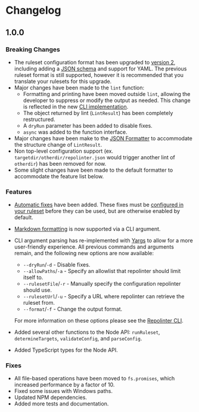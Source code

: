 # Changelog

## 1.0.0

### Breaking Changes
 * The ruleset configuration format has been upgraded to [version 2](./README.md#creating-a-ruleset), including adding a [JSON schema](./rulesets/schema.json) and support for YAML. The previous ruleset format is still supported, however it is recommended that you translate your rulesets for this upgrade.
 * Major changes have been made to the `lint` function:
   * Formatting and printing have been moved outside `lint`, allowing the developer to suppress or modify the output as needed. This change is reflected in the new [CLI implementation](./bin/repolinter.js).
   * The object returned by lint (`LintResult`) has been completely restructured.
   * A `dryRun` parameter has been added to disable fixes.
   * `async` was added to the function interface.
 * Major changes have been make to the [JSON Formatter](index.js) to accommodate the structure change of `LintResult`.
 * Non top-level configuration support (ex. `targetdir/otherdir/repolinter.json` would trigger another lint of `otherdir`) has been removed for now.
 * Some slight changes have been made to the default formatter to accommodate the feature list below.

### Features
* [Automatic fixes](./docs/md/fixes.md) have been added. These fixes must be [configured in your ruleset](./README.md#rules) before they can be used, but are otherwise enabled by default.
* [Markdown formatting](README.md#formatting-the-output) is now supported via a CLI argument.
* CLI argument parsing has re-implemented with [Yargs](https://github.com/yargs/yargs) to allow for a more user-friendly experience. All previous commands and arguments remain, and the following new options are now available:
  * `--dryRun`/`-d` - Disable fixes.
  * `--allowPaths`/`-a` - Specify an allowlist that repolinter should limit itself to.
  * `--rulesetFile`/`-r` - Manually specify the configuration repolinter should use.
  * `--rulesetUrl`/`-u` - Specify a URL where repolinter can retrieve the ruleset from.
  * `--format`/`-f` - Change the output format.

  For more information on these options please see the [Repolinter CLI](./bin/repolinter.js).
* Added several other functions to the Node API: `runRuleset`, `determineTargets`, `validateConfig`, and `parseConfig`.
* Added TypeScript types for the Node API.

### Fixes
 * All file-based operations have been moved to `fs.promises`, which increased performance by a factor of 10.
 * Fixed some issues with Windows paths.
 * Updated NPM dependencies.
 * Added more tests and documentation.
